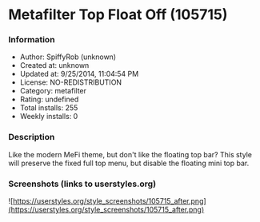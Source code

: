 # Metafilter Top Float Off (105715)

### Information
- Author: SpiffyRob (unknown)
- Created at: unknown
- Updated at: 9/25/2014, 11:04:54 PM
- License: NO-REDISTRIBUTION
- Category: metafilter
- Rating: undefined
- Total installs: 255
- Weekly installs: 0


### Description
Like the modern MeFi theme, but don't like the floating top bar?  This style will preserve the fixed full top menu, but disable the floating mini top bar.


### Screenshots (links to userstyles.org)
![https://userstyles.org/style_screenshots/105715_after.png](https://userstyles.org/style_screenshots/105715_after.png)


